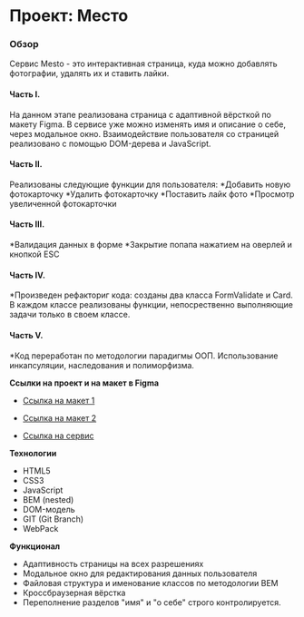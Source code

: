 # Проект: Место

### Обзор

Сервис Mesto - это интерактивная страница, куда можно добавлять фотографии, удалять их и ставить лайки.
  
#### Часть I.

На данном этапе реализована страница с адаптивной вёрсткой по макету Figma. В сервисе уже можно изменять имя и описание о себе, через модальное окно. Взаимодействие пользователя со страницей реализовано с помощью DOM-дерева и JavaScript.

#### Часть II. 

Реализованы следующие функции для пользователя:
*Добавить новую фотокарточку
*Удалить фотокарточку
*Поставить лайк фото
*Просмотр увеличенной фотокарточки

#### Часть III.

*Валидация данных в форме
*Закрытие попапа нажатием на оверлей и кнопкой ESC

#### Часть IV.

*Произведен рефакториг кода: созданы два класса FormValidate и Card. В каждом классе реализованы функции, непосрественно выполняющие задачи только в своем классе.


#### Часть V.

*Код переработан по методологии парадигмы ООП. Использование инкапсуляции, наследования и полиморфизма.



**Ссылки на проект и на макет в Figma**
* [Ссылка на макет 1](https://www.figma.com/file/2cn9N9jSkmxD84oJik7xL7/JavaScript.-Sprint-4?node-id=0%3A1)
* [Ссылка на макет 2](https://www.figma.com/file/bjyvbKKJN2naO0ucURl2Z0/JavaScript.-Sprint-5?node-id=0%3A1&t=zH29BLhLUisbn5Hj-0)

* [Ссылка на сервис](https://alinalvova.github.io/mesto/index.html)

**Технологии**

* HTML5
* CSS3
* JavaScript
* BEM (nested)
* DOM-модель
* GIT (Git Branch)
* WebPack

**Функционал**
* Адаптивность страницы на всех разрешениях
* Модальное окно для редактирования данных пользователя
* Файловая структура и именование классов по методологии BEM
* Кроссбраузерная вёрстка
* Переполнение разделов "имя" и "о себе" строго контролируется.
